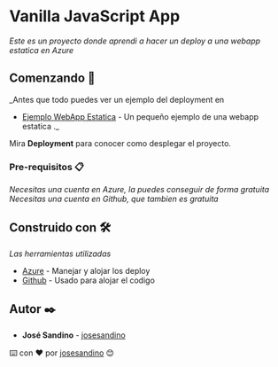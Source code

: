 # Vanilla JavaScript App

_Este es un proyecto donde aprendi a hacer un deploy a una webapp estatica en Azure_

## Comenzando 🚀

_Antes que todo puedes ver un ejemplo del deployment en
* [Ejemplo WebApp Estatica](https://brave-coast-041959510.azurestaticapps.net/) - Un pequeño ejemplo de una webapp estatica
 ._

Mira **Deployment** para conocer como desplegar el proyecto.


### Pre-requisitos 📋

_Necesitas una cuenta en Azure, la puedes conseguir de forma gratuita_
_Necesitas una cuenta en Github, que tambien es gratuita_


## Construido con 🛠️

_Las herramientas utilizadas_


* [Azure](https://azure.microsoft.com/en-us/free/) - Manejar y alojar los deploy
* [Github](https://github.com/) - Usado para alojar el codigo


## Autor ✒️

* **José Sandino** - [josesandino](https://github.com/josesandino)


⌨️ con ❤️ por [josesandino](https://github.com/josesandino) 😊